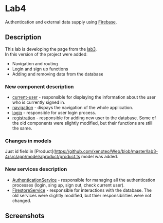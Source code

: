 # Lab4
Authentication and external data supply using [Firebase](https://firebase.google.com/).

## Description
This lab is developing the page from the [lab3](https://github.com/xenoteo/Web/blob/master/lab3-4/lab3.md).  
In this version of the project were added:
- Navigation and routing
- Login and sign up functions
- Adding and removing data from the database

### New component description
- [current-user](https://github.com/xenoteo/Web/tree/master/lab3-4/src/app/components/current-user) - responsible for displaying the information about the user who is currently signed in.
- [navigation](https://github.com/xenoteo/Web/tree/master/lab3-4/src/app/components/navigation) - dispays the navigation of the whole application.
- [login](https://github.com/xenoteo/Web/tree/master/lab3-4/src/app/components/login) - responsible for user login process.
- [registration](https://github.com/xenoteo/Web/tree/master/lab3-4/src/app/components/registration) - responsible for adding new user to the database.
Some of the old components were slightly modified, but their functions are still the same.
  
### Changes in models
Just id field in [Product](https://github.com/xenoteo/Web/blob/master/lab3-4/src/app/models/product/product.ts model was added.
  
### New services description
- [AuthenticationService](https://github.com/xenoteo/Web/blob/master/lab3-4/src/app/services/AuthenticationService/authentication.service.ts) - responsible for managing all the authentication processes (login, sing up, sign out, check current user).
- [FirestoreService](https://github.com/xenoteo/Web/blob/master/lab3-4/src/app/services/FirestoreService/firestore.service.ts) - responsible for interactions with the database.
The old services were slightly modified, but thier responsibilities were not changed.

## Screenshots


